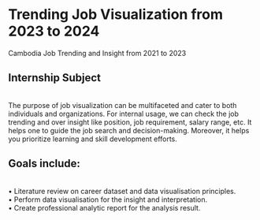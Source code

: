 # Trending Job Visualization from 2023 to 2024
Cambodia Job Trending and Insight from 2021 to 2023
## Internship Subject
<br>The purpose of job visualization can be multifaceted and cater to both individuals and organizations.
For internal usage, we can check the job trending and over insight like position, job requirement, salary
range, etc. It helps one to guide the job search and decision-making. Moreover, it helps you prioritize
learning and skill development efforts.
## Goals include:
<br/>• Literature review on career dataset and data visualisation principles.
<br/>• Perform data visualisation for the insight and interpretation.
<br/>• Create professional analytic report for the analysis result.
